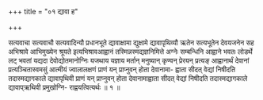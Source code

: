 +++
title = "०१ द्यावा ह"

+++

सत्यवाचा सत्यवाचौ सत्यवादिन्यौ प्रधानभूते द्यावाक्षामा द्युक्षामे द्यावापृथिव्यौ ऋतेन सत्यभूतेन देवयजनेन सह अभिश्रावे आभिमुख्येन श्रूयते इत्यभिश्रावआह्वानं तस्मिन्नस्मद्यज्ञनिमित्ते अग्नेः सम्बन्धिनि आह्वाने भवतः लोडर्थे लट् भवतां यद्यदा देवोद्योतमानोग्निः यजथाय यज्ञाय मर्तान् मनुष्यान् कृण्वन् प्रेरयन् प्रत्यङ् आह्वानार्थं देवानां प्रत्यञ्चितास्वमसुं आत्मीयं ज्वालालक्षणं प्राणं यन् प्राप्नुवन् होता देवानामा- ह्वाता सीदत् वेद्यां निषीदति तदास्मद्यागकाले द्यावापृथिवी प्राणं यन् प्राप्नुवन् होता देवानामाह्वाता सीदत् वेद्यां निषीदति तदास्मद्यागकाले द्यावाप्ऋथिवी प्रमुखोग्नि- राह्वयत्वित्यर्थः ॥ १ ॥